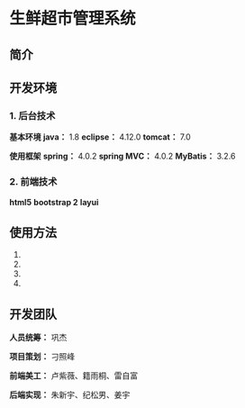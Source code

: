 # 生鲜超市管理系统
## 简介
## 开发环境
### 1. 后台技术
**基本环境**
**java：**
1.8
**eclipse：**
4.12.0
**tomcat：**
7.0

**使用框架**
**spring：**
4.0.2
**spring MVC：**
4.0.2
**MyBatis：**
3.2.6

### 2. 前端技术
**html5** 
**bootstrap 2**
**layui**
## 使用方法
1.
2.
3.
4.
## 开发团队
**人员统筹：**
巩杰 

**项目策划：**
刁照峰 

**前端美工：**
卢紫薇、籍雨桐、雷自富 

**后端实现：**
朱新宇、纪松男、姜宇 


